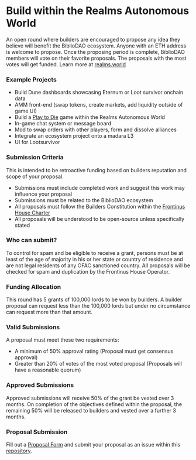 # Build within the Realms Autonomous World
An open round where builders are encouraged to propose any idea they believe will benefit the BiblioDAO ecosystem. Anyone with an ETH address is welcome to propose. Once the proposing period is complete, BiblioDAO members will vote on their favorite proposals. The proposals with the most votes will get funded. Learn more at [realms.world](https://realms.world)

### Example Projects
- Build Dune dashboards showcasing Eternum or Loot survivor onchain data
- AMM front-end (swap tokens, create markets, add liquidity outside of game UI)
- Build a [Play to Die](https://scroll.bibliothecadao.xyz/adventurers/play-2-die) game within the Realms Autonomous World
- In-game chat system or message board
- Mod to swap orders with other players, form and dissolve alliances
- Integrate an ecosystem project onto a madara L3
- UI for Lootsurvivor

### Submission Criteria
This is intended to be retroactive funding based on builders reputation and scope of your proposal.
- Submissions must include completed work and suggest this work may influence your proposal
- Submissions must be related to the BiblioDAO ecosystem
- All proposals must follow the Builders Constitution within the [Frontinus House Charter](https://github.com/Calcutatator/Frontinus-House-Docs/blob/main/Charter/Charter.md)
- All proposals will be understood to be open-source unless specifically stated

### Who can submit?
To control for spam and be eligible to receive a grant, persons must be at least of the age of majority in his or her state or country of residence and are not legal residents of any OFAC sanctioned country. All proposals will be checked for spam and duplication by the Frontinus House Operator.

### Funding Allocation
This round has 5 grants of 100,000 lords to be won by builders. A builder proposal can request less than the 100,000 lords but under no circumstance can request more than that amount.

### Valid Submissions 
A proposal must meet these two requirements:
- A minimum of 50% approval rating (Proposal must get consensus approval)
- Greater than 20% of votes of the most voted proposal (Proposals will have a reasonable quorum)

### Approved Submissions
Approved submissions will receive 50% of the grant be vested over 3 months. On completion of the objectives defined within the proposal, the remaining 50% will be released to builders and vested over a further 3 months.

### Proposal Submission 
Fill out a [Proposal Form](https://github.com/Calcutatator/Frontinus-House-Docs/blob/main/Proposal%20Framework/builder-proposal-framework.md) and submit your proposal as an issue within this [repository](https://github.com/Calcutatator/Frontinus-House-Docs/issues).
